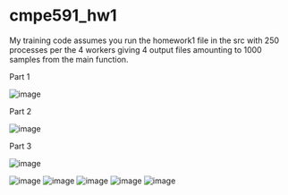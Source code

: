 # cmpe591_hw1

My training code assumes you run the homework1 file in the src with 250 processes per the 4 workers giving 4 output files amounting to 1000 samples from the main function.

Part 1

![image](https://github.com/user-attachments/assets/6a7f80cc-4f75-4198-8803-874d96c068ec)

Part 2

![image](https://github.com/user-attachments/assets/2a362569-e5c1-4455-81c3-161d4fa162b1)


Part 3

![image](https://github.com/user-attachments/assets/95665136-5b07-4ff0-addd-18ce0860605b)


![image](https://github.com/user-attachments/assets/966db6ad-6803-4800-bd66-e031967efbb4)
![image](https://github.com/user-attachments/assets/c1bce9d6-b9eb-4f6f-8073-c805e07737c8)
![image](https://github.com/user-attachments/assets/5fc572f1-8556-4b2d-aa3c-7ba6622f663e)
![image](https://github.com/user-attachments/assets/91578e32-4ba2-4285-9994-1fcb5dba0193)
![image](https://github.com/user-attachments/assets/3a7e92cb-cbb2-411b-8714-e3c9e8d40203)
